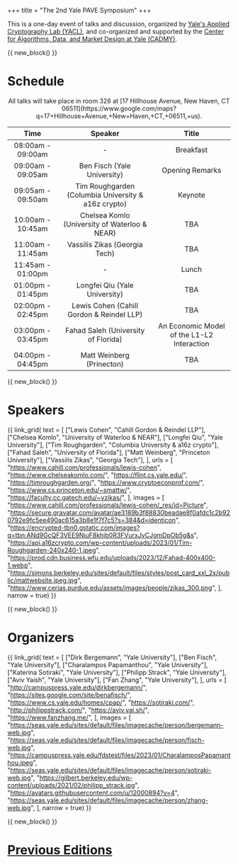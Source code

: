 +++
title = "The 2nd Yale PAVE Symposium"
+++

This is a one-day event of talks and discussion, organized by [Yale's Applied Cryptography Lab (YACL)](https://yacl.cs.yale.edu/), and co-organized and supported by the [Center for Algorithms, Data, and Market Design at Yale (CADMY)](https://cadmy.yale.edu/).


{{ new_block() }}


# Schedule

<center>
All talks will take place in room 328 at [17 Hillhouse Avenue, New Haven, CT 06511](https://www.google.com/maps?q=17+Hillhouse+Avenue,+New+Haven,+CT,+06511,+us).
</center>

| Time              | Speaker                                             | Title                                      |
| :---------------: | :-------------------------------------------------: | :----------------------------------------: |
| 08:00am - 09:00am | -                                                   | Breakfast                                  |
| 09:00am - 09:05am | Ben Fisch (Yale University)                         | Opening Remarks                            |
| 09:05am - 09:50am | Tim Roughgarden (Columbia University & a16z crypto) | Keynote                                    |
| 10:00am - 10:45am | Chelsea Komlo (University of Waterloo & NEAR)       | TBA                                        |
| 11:00am - 11:45am | Vassilis Zikas (Georgia Tech)                       | TBA                                        |
| 11:45am - 01:00pm | -                                                   | Lunch                                      |
| 01:00pm - 01:45pm | Longfei Qiu (Yale University)                       | TBA                                        |
| 02:00pm - 02:45pm | Lewis Cohen (Cahill Gordon & Reindel LLP)           | TBA                                        |
| 03:00pm - 03:45pm | Fahad Saleh (University of Florida)                 | An Economic Model of the L1-L2 Interaction |
| 04:00pm - 04:45pm | Matt Weinberg (Prinecton)                           | TBA                                        |


{{ new_block() }}


# Speakers

{{ link_grid(
    text = [
        ["Lewis Cohen", "Cahill Gordon & Reindel LLP"],
        ["Chelsea Komlo", "University of Waterloo & NEAR"],
        ["Longfei Qiu", "Yale University"],
        ["Tim Roughgarden", "Columbia University & a16z crypto"],
        ["Fahad Saleh", "University of Florida"],
        ["Matt Weinberg", "Princeton University"],
        ["Vassilis Zikas", "Georgia Tech"],
    ],
    urls = [
        "https://www.cahill.com/professionals/lewis-cohen",
        "https://www.chelseakomlo.com/",
        "https://flint.cs.yale.edu/",
        "https://timroughgarden.org/",
        "https://www.cryptoeconprof.com/",
        "https://www.cs.princeton.edu/~smattw/",
        "https://faculty.cc.gatech.edu/~vzikas/",
    ],
    images = [
        "https://www.cahill.com/professionals/lewis-cohen/_res/id=Picture",
        "https://secure.gravatar.com/avatar/ae3189b3f88830beadae8f0afdc1c2b920792e9fc5ee490ac615a3b8e1f7f7c5?s=384&d=identicon",
        "https://encrypted-tbn0.gstatic.com/images?q=tbn:ANd9GcQF3VEE9NiuF8khib0R3FVurxJvCJgmDpOb5g&s",
        "https://api.a16zcrypto.com/wp-content/uploads/2023/01/Tim-Roughgarden-240x240-1.jpeg",
        "https://prod.cdn.business.wfu.edu/uploads/2023/12/Fahad-400x400-1.webp",
        "https://simons.berkeley.edu/sites/default/files/styles/post_card_xxl_2x/public/mattwebsite.jpeg.jpg",
        "https://www.cerias.purdue.edu/assets/images/people/zikas_300.png",
    ],
    narrow = true) }}


{{ new_block() }}


# Organizers

{{ link_grid(
    text = [
        ["Dirk Bergemann", "Yale University"],
        ["Ben Fisch", "Yale University"],
        ["Charalampos Papamanthou", "Yale University"],
        ["Katerina Sotiraki", "Yale University"],
        ["Philipp Strack", "Yale University"],
        ["Aviv Yaish", "Yale University"],
        ["Fan Zhang", "Yale University"],
    ],
    urls = [
        "http://campuspress.yale.edu/dirkbergemann/",
        "https://sites.google.com/site/benafisch/",
        "https://www.cs.yale.edu/homes/cpap/",
        "https://sotiraki.com/",
        "http://philippstrack.com/",
        "https://aviv.yai.sh/",
        "https://www.fanzhang.me/",
    ],
    images = [
        "https://seas.yale.edu/sites/default/files/imagecache/person/bergemann-web.jpg",
        "https://seas.yale.edu/sites/default/files/imagecache/person/fisch-web.jpg",
        "https://campuspress.yale.edu/fdstest/files/2023/01/CharalamposPapamanthou.jpeg",
        "https://seas.yale.edu/sites/default/files/imagecache/person/sotiraki-web.jpg",
        "https://gilbert.berkeley.edu/wp-content/uploads/2021/02/philipp_strack.jpg",
        "https://avatars.githubusercontent.com/u/12000894?v=4",
        "https://seas.yale.edu/sites/default/files/imagecache/person/zhang-web.jpg",
    ],
    narrow = true) }}


{{ new_block() }}


# [Previous Editions](./previous)